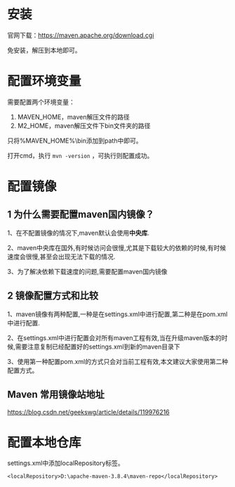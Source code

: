 # 安装

官网下载：https://maven.apache.org/download.cgi

免安装，解压到本地即可。



# 配置环境变量

需要配置两个环境变量：

1. MAVEN_HOME，maven解压文件的路径
2. M2_HOME，maven解压文件下bin文件夹的路径

只将%MAVEN_HOME%\bin添加到path中即可。

打开cmd，执行 `mvn -version` ，可执行则配置成功。



# 配置镜像

## 1 为什么需要配置maven国内镜像？

1、在不配置镜像的情况下,maven默认会使用**中央库**.

2、maven中央库在国外,有时候访问会很慢,尤其是下载较大的依赖的时候,有时候速度会很慢,甚至会出现无法下载的情况.

3、为了解决依赖下载速度的问题,需要配置maven国内镜像



## 2 镜像配置方式和比较

1、maven镜像有两种配置,一种是在settings.xml中进行配置,第二种是在pom.xml中进行配置.

2、在settings.xml中进行配置会对所有maven工程有效,当在升级maven版本的时候,需要注意复制已经配置好的settings.xml到新的maven目录下

3、使用第一种配置pom.xml的方式只会对当前工程有效,本文建议大家使用第二种配置方式。



## Maven 常用镜像站地址

https://blog.csdn.net/geekswg/article/details/119976216



# 配置本地仓库

settings.xml中添加localRepository标签。

```
<localRepository>D:\apache-maven-3.8.4\maven-repo</localRepository>
```

